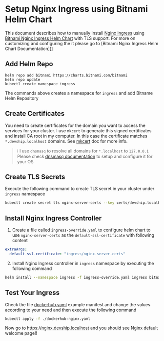 # Setup Nginx Ingress using Bitnami Helm Chart

This document describes how to manually install [Nginx Ingress][nginx-ingress] using [Bitnami Nginx Ingress Helm Chart][bitnami-nginx-ingress-chart] with TLS support. For more on customizing and configuring the it please go to [Bitnami Nginx Ingress Helm Chart Documentation][] 

## Add Helm Repo

```
helm repo add bitnami https://charts.bitnami.com/bitnami
helm repo update
kubectl create namespace ingress
```

The commands above creates a namespace for `ingress` and add Bitname Helm Repository 

## Create Certificates

You need to create certificates for the domain you want to access the services for your cluster. I use `mkcert` to generate this signed certificates and install CA root in my computer. In this case the certificate matches `*.devship.localhost` domains. See [mkcert](https://mkcert.dev/) doc for more info.

> ℹ️ I use `dnsmasq` to resolve all domains for `*.localhost` to `127.0.0.1` Please check [dnsmasq documentation](https://thekelleys.org.uk/dnsmasq/doc.html) to setup and configure it for your OS

## Create TLS Secrets

Execute the following command to create TLS secret in your cluster under `ingress` namespace

```sh
kubectl create secret tls nginx-server-certs --key certs/devship.localhost-key.pem --cert certs/devship.localhost.pem --namespace ingress
```

## Install Nginx Ingress Controller

1. Create a file called `ingress-override.yaml` to configure helm chart to use `nginx-server-certs` as the `default-ssl-certificate` with following content
```yaml
extraArgs:
  default-ssl-certificate: "ingress/nginx-server-certs"
```
2. Install Nginx Ingress controller in `ingress` namespace by executing the following command
```sh
helm install --namespace ingress -f ingress-override.yaml ingress bitnami/nginx-ingress-controller 
```

## Test Your Ingress

Check the file [dockerhub.yaml](./dockerhub-nginx.yaml) example manifest and change the values according to your need and then execute the following command

```sh
kubectl apply -f ./dockerhub-nginx.yaml
```

Now go to https://nginx.devship.localhost and you should see Nginx default welcome page!!



[nginx-ingress]: https://github.com/kubernetes/ingress-nginx
[bitnami-nginx-ingress-chart]: https://github.com/bitnami/charts/tree/main/bitnami/nginx-ingress-controller/#nginx-ingress-controller-packaged-by-bitnami
